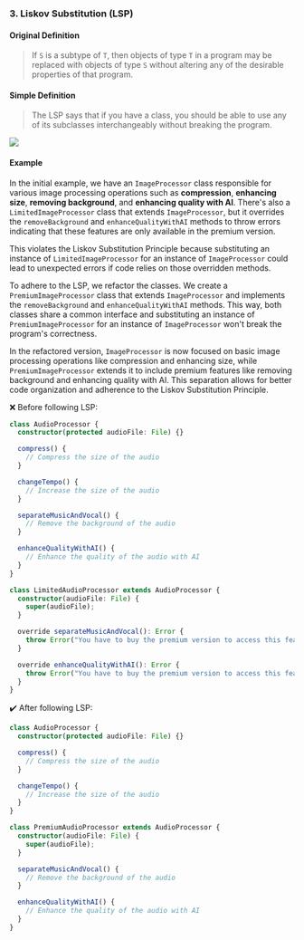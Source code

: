 ### 3. Liskov Substitution (LSP)

#### Original Definition

> If `S` is a subtype of `T`, then objects of type `T` in a program may be replaced with objects of type `S` without altering any of the desirable properties of that program.

#### Simple Definition

> The LSP says that if you have a class, you should be able to use any of its subclasses interchangeably without breaking the program.

<img src="https://user-images.githubusercontent.com/37804060/153056329-914cbbba-685b-452b-9dcf-4fcf6a4faabc.jpg"/>

#### Example

In the initial example, we have an `ImageProcessor` class responsible for various image processing operations such as **compression**, **enhancing size**, **removing background**, and **enhancing quality with AI**. There's also a `LimitedImageProcessor` class that extends `ImageProcessor`, but it overrides the `removeBackground` and `enhanceQualityWithAI` methods to throw errors indicating that these features are only available in the premium version.

This violates the Liskov Substitution Principle because substituting an instance of `LimitedImageProcessor` for an instance of `ImageProcessor` could lead to unexpected errors if code relies on those overridden methods.

To adhere to the LSP, we refactor the classes. We create a `PremiumImageProcessor` class that extends `ImageProcessor` and implements the `removeBackground` and `enhanceQualityWithAI` methods. This way, both classes share a common interface and substituting an instance of `PremiumImageProcessor` for an instance of `ImageProcessor` won't break the program's correctness.

In the refactored version, `ImageProcessor` is now focused on basic image processing operations like compression and enhancing size, while `PremiumImageProcessor` extends it to include premium features like removing background and enhancing quality with AI. This separation allows for better code organization and adherence to the Liskov Substitution Principle.

:x: Before following LSP:

```typescript
class AudioProcessor {
  constructor(protected audioFile: File) {}

  compress() {
    // Compress the size of the audio
  }

  changeTempo() {
    // Increase the size of the audio
  }

  separateMusicAndVocal() {
    // Remove the background of the audio
  }

  enhanceQualityWithAI() {
    // Enhance the quality of the audio with AI
  }
}

class LimitedAudioProcessor extends AudioProcessor {
  constructor(audioFile: File) {
    super(audioFile);
  }

  override separateMusicAndVocal(): Error {
    throw Error("You have to buy the premium version to access this feature!");
  }

  override enhanceQualityWithAI(): Error {
    throw Error("You have to buy the premium version to access this feature!");
  }
}
```

:heavy_check_mark: After following LSP:

```typescript
class AudioProcessor {
  constructor(protected audioFile: File) {}

  compress() {
    // Compress the size of the audio
  }

  changeTempo() {
    // Increase the size of the audio
  }
}

class PremiumAudioProcessor extends AudioProcessor {
  constructor(audioFile: File) {
    super(audioFile);
  }

  separateMusicAndVocal() {
    // Remove the background of the audio
  }

  enhanceQualityWithAI() {
    // Enhance the quality of the audio with AI
  }
}
```
